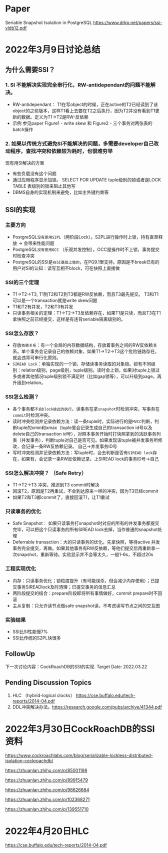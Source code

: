 # Paper 
Seriable Snapshot Isolation in PostgreSQL https://www.drkp.net/papers/ssi-vldb12.pdf 

# 2022年3月9日讨论总结
## 为什么需要SSI？
### 1. SI 不能解决实现完全串行化，RW-antidependant的问题不能解决。
* RW-antidependant： T1在写object的时候，正在active的T2已经读到了该object的之前版本，这样T1看上去要在T2之后执行，因为T2并没有看到T1更新的数据。定义为T1->T2是RW-反依赖
* 示例 参见paper Figure1 - write skew 和 Figure2 - 三个事务对两张表的batch操作

### 2. 如果以传统方式避免SI不能解决的问题，多需要developer自己改动程序，查找冲突和依赖较为耗时，也很难穷举
现有用SI解决的方案
* 有些负载没有这个问题
* 通过应用程序显示加锁。 SELECT FOR UPDATE tuple级别的锁或者是LOCK TABLE 表级别的锁来阻止其他写
* DBMS自身的实现机制来避免，比如主外键约束等

## SSI的实现
### 主要方向
* PostgreSQL`没有使用S2PL`（两阶段Lock）。S2PL进行操作时上锁，持有直至释放 -> 会带来性能问题
* PostgreSQL`没有使用OCC` （乐观并发控制）。OCC是操作时不上锁，事务提交时检查冲突
* PostgreSQL的SSI是`在SI基础上做的`，在PG9.1里支持。原因是不break已有的用户对SI的认知：读写互相不block，可在快照上直接做

### SSI的三个定理
* T1->T2->T3, T1到T2和T2到T3都是RW反依赖，而且T3最先提交。 T3和T1可以是一个transaction就是write skew问题
* T1和T2有并发，T2和T3有并发
* 只读事务相关的定理：T1->T2->T3反依赖存在，如果T1是只读，而且T3在T1拿快照之前已经提交，这样是有违背seriable隔离级别的。

### SSI怎么存放？
* 存放`依赖关系`：有一个全局的内存数据结构，存放着事务之间的RW反依赖关系。单个事务会记录自己的依赖对象，如果T1->T2->T3这个危险链路存在，就会违背可串行化原则。
* `SIREAD Lock`：单独实现的一个锁，存储读事务读取的对象锁。锁有不同级别：relation级别，page级别，tuple级别。读时会上锁，如果对tuple上锁过多或者其他情况tuple级别锁不满足时（比如gap锁等），可以升级到page，再升级到relation。

### SSI怎么检测？
* 各个事务都`不会block彼此的执行`，读事务在拿`snapshot`时检测冲突，写事务在`commit`时检测冲突。
* 读时冲突检测并记录依赖方法：读一条tuple时，实际进行的是`MVCC`判断，判断tuple的xmin和xmax（tuple里会记录生成自己的transaction id号以及delete自己的transaction id号），对照本事务开始时打快照拿到的活跃事务列表（并发事务），判断tuple对自己是否可见。如果发现该tuple被并发事务所修改，会记录一条RW反依赖记录。 自己->并发事务ID号
* 写时冲突检测并记录依赖方法：写tuple时，会去判断是否有`SIREAD lock`存在，如果有，会记录一条RW反依赖记录。上SIREAD lock的事务ID号->自己

### SSI怎么解决冲突？ （Safe Retry）
* T1->T2->T3 冲突，推迟到T3 commit时解决
* 回滚T2，原因是T2再重试，不会到达原来一样的冲突，因为T3已经commit
* 如果T2和T3都commit了，直接回滚T1，让T1重试

### 只读事务的优化
* Safe Snapshot： 如果只读事务打snapshot时对应的所有的并发事务都提交完毕，可以把这个只读事务的所有SIREAD lock去掉，当作普通的snapshot处理
* Deferrable transaction：大的只读事务的优化。先拿快照，等待active 并发事务完全提交，再做。如果其他事务有RW反依赖，等他们提交后再重新拿一次snapshot，重新等待。实验显示并不会等太久，一般1-6s，不超过20s

### 工程实现优化
* 内存：只读事务优化；锁粒度提升（有可能误杀，但会减少内存使用）；已提交事务SIREADlock及时清理；已提交事务的信息汇总
* 两阶段提交的结合：prepare阶段即将所有事情做好，commit prepare时不回滚
* 主从复制：只允许读节点做safe snapshot读，不考虑读写节点之间的交互图

### 实验结果
* SSI比SI性能慢7%
* SSI比传统的S2PL快很多

## FollowUp
下一次讨论内容：CockRoachDB的SSI的实现. Target Date: 2022.03.22

## Pending Discussion Topics
1. HLC （hybrid-logical clocks）  https://cse.buffalo.edu/tech-reports/2014-04.pdf
2. DDL冲突解决办法。https://research.google.com/pubs/archive/41344.pdf



# 2022年3月30日CockRoachDB的SSI 资料
https://www.cockroachlabs.com/blog/serializable-lockless-distributed-isolation-cockroachdb/

https://zhuanlan.zhihu.com/p/85001198

https://zhuanlan.zhihu.com/p/89915479

https://zhuanlan.zhihu.com/p/98626684

https://zhuanlan.zhihu.com/p/102368271

https://zhuanlan.zhihu.com/p/139551710


# 2022年4月20日HLC
https://cse.buffalo.edu/tech-reports/2014-04.pdf

